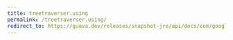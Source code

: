 ```yaml
---
title: treetraverser.using
permalink: /treetraverser.using/
redirect_to: https://guava.dev/releases/snapshot-jre/api/docs/com/google/common/collect/TreeTraverser.html#using-com.google.common.base.Function-
---
```

